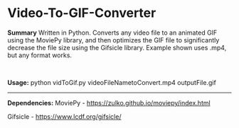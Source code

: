 # Video-To-GIF-Converter

<strong>Summary</strong>
Written in Python. Converts any video file to an animated GIF using the MoviePy library, and then optimizes the GIF file to significantly decrease the file size using the Gifsicle library. Example shown uses .mp4, but any format works.

<br>

<strong>Usage:</strong> 
python vidToGif.py videoFileNametoConvert.mp4 outputFile.gif

<hr>

<strong>Dependencies:</strong>
MoviePy - https://zulko.github.io/moviepy/index.html

Gifsicle - https://www.lcdf.org/gifsicle/
